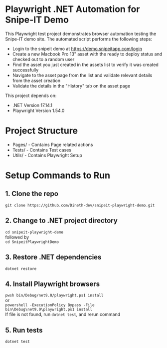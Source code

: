 # Playwright .NET Automation for Snipe-IT Demo
This Playwright test project demonstrates browser automation testing the Snipe-IT demo site. The automated script performs the following steps:
- Login to the snipeit demo at https://demo.snipeitapp.com/login
- Create a new Macbook Pro 13" asset with the ready to deploy status and checked out to a random user
- Find the asset you just created in the assets list to verify it was created successfully
- Navigate to the asset page from the list and validate relevant details from the asset creation
- Validate the details in the "History" tab on the asset page

This project depends on:

- .NET Version 17.14.1
- Playwright Version 1.54.0


# Project Structure
- Pages/ - Contains Page related actions
- Tests/ - Contains Test cases
- Utils/ - Contains Playwright Setup 


# Setup Commands to Run
## 1. Clone the repo
`git clone https://github.com/Dineth-dev/snipeit-playwright-demo.git`

## 2. Change to .NET project directory
`cd snipeit-playwright-demo`<br>
        followed by<br>
`cd SnipeitPlaywrightDemo`

## 3. Restore .NET dependencies
`dotnet restore`

## 4. Install Playwright browsers
`pwsh bin/Debug/net9.0/playwright.ps1 install` <br>
            or <br>
`powershell -ExecutionPolicy Bypass -File bin\Debug\net9.0\playwright.ps1 install` <br>
If file is not found, run `dotnet test`, and rerun command


## 5. Run tests
`dotnet test`

